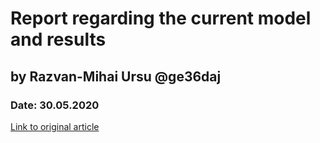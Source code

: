 # Report regarding the current model and results
## by Razvan-Mihai Ursu @ge36daj
### Date: 30.05.2020

[Link to original article](https://www.ncbi.nlm.nih.gov/pmc/articles/PMC6210476/)
